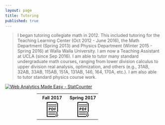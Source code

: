 ```yaml
---
layout: page
title: Tutoring
published: true
---
```


> I began tutoring collegiate math in 2012. This included tutoring for the Teaching Learning Center (Oct 2012 - June 2016), the Math Department (Spring 2013) and Physics Department (Winter 2015 - Spring 2016) at Walla Walla University. I am now a Teaching Assistant at UCLA (since Sep 2016). I am able to tutor many standard undergraduate math courses, ranging from lower division calculus to upper division real analysis, optimization, and others (e.g., 31AB, 32AB, 33AB, 115AB, 151A, 131AB, 146, 164, 170A, etc.). I am also able to tutor standard physics course work. 

<div class="featured">
  <!-- Start of StatCounter Code for Default Guide -->
  <script type="text/javascript">
  var sc_project=11458818; 
  var sc_invisible=0; 
  var sc_security="c3a494a0"; 
  var scJsHost = (("https:" == document.location.protocol) ?
  "https://secure." : "http://www.");
  document.write("<sc"+"ript type='text/javascript' src='" + scJsHost+
  "statcounter.com/counter/counter.js'></"+"script>");
  </script>
  <noscript><div class="statcounter"><a title="Web Analytics Made Easy -
  StatCounter" href="http://statcounter.com/" target="_blank"><img
  class="statcounter" src="//c.statcounter.com/11458818/0/c3a494a0/0/"
  alt="Web Analytics Made Easy - StatCounter"></a></div></noscript>
  <!-- End of StatCounter Code for Default Guide -->
</div>

<div class = "featured">
  <center>
  <table style="width: 300px; background-color:rgba(0, 0, 0, 0);">
    <tr>
      <th align="center">Fall 2017</th>
      <th align="center">Spring 2017</th>
    </tr>
    <tr>
      <td align="center" width = "50%">
        <div class="brightness">
          <a href="public/course-evals/2017F-MATH-146-Heaton-Evals.pdf"><img src="/public/images/preprint-icon2.png" alt="Spring 2017" class="image" style="width:50px">
          </a> 
        </div>
      </td>
      <td align="center" width = "50%">
        <div class="brightness">
          <a href="/public/course-evals/2017S-MATH-164-Heaton-Evals.pdf"><img src="/public/images/preprint-icon2.png" alt="Fall 2018" class="image" style="width:50px">
          </a> 
        </div>
      </td>  
    </tr>
  </table>
  </center>
</div> 
